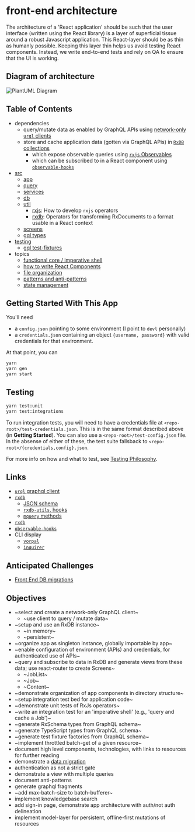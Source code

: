 # front-end architecture

The architecture of a 'React application' should be such that the user interface (written using the React library) is a layer of superficial tissue around a robust Javascript application.  This React-layer should be as thin as humanly possible.  Keeping this layer thin helps us avoid testing React components.  Instead, we write end-to-end tests and rely on QA to ensure that the UI is working.

## Diagram of architecture

![PlantUML Diagram](http://www.plantuml.com/plantuml/proxy?src=https://raw.githubusercontent.com/calebgregory/rxdb-architecture/main/docs/architecture-overview.iuml&cache=no)

## Table of Contents

- dependencies
  - query/mutate data as enabled by GraphQL APIs using [network-only `urql` clients](https://formidable.com/open-source/urql/docs/basics/core/#one-off-queries-and-mutations)
  - store and cache application data (gotten via GraphQL APis) in [`RxDB` collections](https://rxdb.info/)
    - which expose observable queries using [`rxjs` Observables](https://rxjs.dev/guide/overview)
    - which can be subscribed to in a React component using [`observable-hooks`](https://github.com/crimx/observable-hooks/blob/master/docs/api/README.md#useobservablestate)
- [src](./src/)
  - [app](./src/app/)
  - [query](./src/query/)
  - [services](./src/services/)
  - [db](./src/db/)
  - [util](./src/util/)
    - [rxjs](./src/util/rxjs/): How to develop `rxjs` operators
    - [rxdb](./src/util/rxdb/): Operators for transforming RxDocuments to a format usable in a React context
  - [screens](./src/screens/)
  - [gql types](./src/gql/types/)
- [testing](./docs/testing.md)
  - [gql test-fixtures](./src/gql/test-fixtures/)
- topics
  - [functional core / imperative shell](./docs/functional-core-imperative-shell.md)
  - [how to write React Components](./docs/how-to-write-react-components.md)
  - [file organization](./docs/file-organization.md)
  - [patterns and anti-patterns](./docs/patterns-pro-and-anti.md)
  - [state management](./docs/state-management.md)

## Getting Started With This App

You'll need

- a `config.json` pointing to some environment (I point to `devl` personally)
- a `credentials.json` containing an object `{username, password}` with valid credentials for that environment.

At that point, you can

```sh
yarn
yarn gen
yarn start
```

## Testing

```sh
yarn test:unit
yarn test:integrations
```

To run integration tests, you will need to have a credentials file at `<repo-root>/test-credentials.json`.  This is in the same format described above (in __Getting Started__).  You can also use a `<repo-root>/test-config.json` file.  In the absense of either of these, the test suite fallsback to `<repo-root>/{credentials,config}.json`.

For more info on how and what to test, see [Testing Philosophy](./docs/testing-philosophy.md).

## Links

- [`urql` graphql client](https://formidable.com/open-source/urql/docs/api/core/)
- [`rxdb`](https://rxdb.info/)
  - [JSON schema](https://json-schema.org/learn/getting-started-step-by-step)
  - [`rxdb-utils`, hooks](https://github.com/rafamel/rxdb-utils#hooks)
  - [`mquery` methods](https://github.com/aheckmann/mquery/blob/master/README.md)
- [`rxdb`](https://rxdb.info/)
- [`observable-hooks`](https://github.com/crimx/observable-hooks/blob/master/docs/api/README.md#useobservablestate)
- CLI display
  - [`vorpal`](https://github.com/dthree/vorpal/)
  - [`inquirer`](https://github.com/SBoudrias/Inquirer.js/)

## Anticipated Challenges

- [Front End DB migrations](https://rxdb.info/questions-answers.html)

## Objectives

- ~select and create a network-only GraphQL client~
  - ~use client to query / mutate data~
- ~setup and use an RxDB instance~
  - ~in memory~
  - ~persistent~
- ~organize app as singleton instance, globally importable by app~
- ~enable configuration of environment (APIs) and credentials, for authenticated use of APIs~
- ~query and subscribe to data in RxDB and generate views from these data; use react-router to create Screens~
  - ~JobList~
  - ~Job~
  - ~Content~
- ~demonstrate organization of app components in directory structure~
- ~setup integration test bed for application code~
- ~demonstrate unit tests of RxJs operators~
- ~write an integration test for an 'imperative shell' (e.g., 'query and cache a Job')~
- ~generate RxSchema types from GraphQL schema~
- ~generate TypeScript types from GraphQL schema~
- ~generate test fixture factories from GraphQL schema~
- ~implement throttled batch-get of a given resource~
- document high level components, technologies, with links to resources for further reading
- demonstrate a [data migration](https://rxdb.info/data-migration.html)
- authentication as not a strict gate
- demonstrate a view with multiple queries
- document anti-patterns
- generate graphql fragments
- ~add max-batch-size to batch-bufferer~
- implement knowledgebase search
- add sign-in page, demonstrate app architecture with auth/not auth delineation
- implement model-layer for persistent, offline-first mutations of resources
